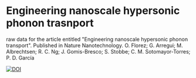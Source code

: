 # Engineering nanoscale hypersonic phonon trasnport
raw data for the article entitled "Engineering nanoscale hypersonic phonon transport".
Published in Nature Nanotechnology.
O. Florez; G. Arregui; M. Albrechtsen; R. C. Ng; J. Gomis-Bresco; S. Stobbe; C. M. Sotomayor-Torres; P. D. García

[![DOI](https://zenodo.org/badge/489005424.svg)](https://zenodo.org/badge/latestdoi/489005424)
